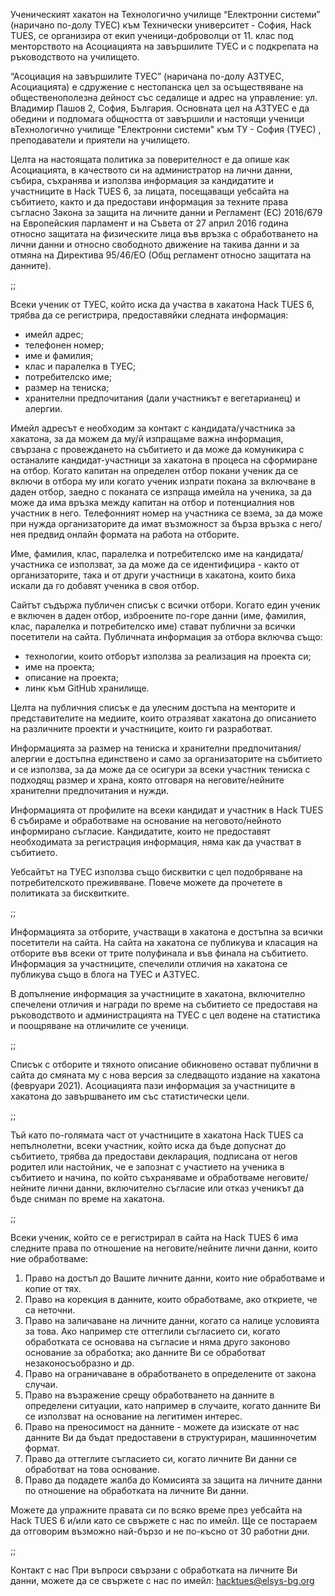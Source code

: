 Ученическият хакатон на Технологично училище “Електронни системи” (наричано по-долу ТУЕС) към Технически университет - София, Hack TUES, се организира от екип ученици-доброволци от 11. клас под менторството на Асоциацията на завършилите ТУЕС и с подкрепата на ръководството на училището.

“Асоциация на завършилите ТУЕС” (наричана по-долу АЗТУЕС, Асоциацията) е сдружение с нестопанска цел за осъществяване на общественополезна дейност със седалище и адрес на управление: ул. Владимир Пашов 2, София, България. Основната цел на АЗТУЕС е да обедини и подпомага общността от завършили и настоящи ученици вТехнологично училище "Електронни системи" към ТУ - София (ТУЕС) , преподаватели и приятели на училището.

Целта на настоящата политика за поверителност е да опише как Асоциацията, в качеството си на администратор на лични данни, събира, съхранява и използва информация за кандидатите и участниците в Hack TUES 6, за лицата, посещаващи уебсайта на събитието, както и да предостави информация за техните права съгласно Закона за защита на личните данни и Регламент (ЕС) 2016/679 на Европейския парламент и на Съвета от 27 април 2016 година относно защитата на физическите лица във връзка с обработването на лични данни и относно свободното движение на такива данни и за отмяна на Директива 95/46/EО (Общ регламент относно защитата на данните).

;;

Всеки ученик от ТУЕС, който иска да участва в хакатона Hack TUES 6, трябва да се регистрира, предоставяйки следната информация:

* имейл адрес;
* телефонен номер;
* име и фамилия;
* клас и паралелка в ТУЕС;
* потребителско име;
* размер на тениска;
* хранителни предпочитания (дали участникът е вегетарианец) и алергии.

Имейл адресът е необходим за контакт с кандидата/участника за хакатона, за да можем да му/й изпращаме важна информация, свързана с провеждането на събитието и да може да комуникира с останалите кандидат-участници за хакатона в процеса на сформиране на отбор. Когато капитан на определен отбор покани ученик да се включи в отбора му или когато ученик изпрати покана за включване в даден отбор, заедно с поканата се изпраща имейла на ученика, за да може да има връзка между капитан на отбор и потенциалния нов участник в него. Телефонният номер на участника се взема, за да може при нужда организаторите да имат възможност за бърза връзка с него/нея предвид онлайн формата на работа на отборите.

Име, фамилия, клас, паралелка и потребителско име на кандидата/участника се използват, за да може да се идентифицира - както от организаторите, така и от други участници в хакатона, които биха искали да го добавят ученика в своя отбор.

Сайтът съдържа публичен списък с всички отбори. Когато един ученик е включен в даден отбор, изброените по-горе данни (име, фамилия, клас, паралелка и потребителско име) стават публични за всички посетители на сайта. Публичната информация за отбора включва също:

* технологии, които отборът използва за реализация на проекта си;
* име на проекта;
* описание на проекта;
* линк към GitHub хранилище.

Целта на публичния списък е да улесним достъпа на менторите и представителите на медиите, които отразяват хакатона до описанието на различните проекти и участниците, които ги разработват.

Информацията за размер на тениска и хранителни предпочитания/алергии е достъпна единствено и само за организаторите на събитието и се използва, за да може да се осигури за всеки участник тениска с подходящ размер и храна, която отговаря на неговите/нейните хранителни предпочитания и нужди.

Информацията от профилите на всеки кандидат и участник в Hack TUES 6 събираме и обработваме на основание на неговото/нейното информирано съгласие. Кандидатите, които не предоставят необходимата за регистрация информация, няма как да участват в събитието.

Уебсайтът на ТУЕС използва също бисквитки с цел подобряване на потребителското преживяване. Повече можете да прочетете в политиката за бисквитките.

;;


Информацията за отборите, участващи в хакатона е достъпна за всички посетители на сайта. На сайта на хакатона се публикува и класация на отборите във всеки от трите полуфинала и във финала на събитието. Информация за участниците, спечелили отличия на хакатона се публикува също в блога на ТУЕС и АЗТУЕС.

В допълнение информация за участниците в хакатона, включително спечелени отличия и награди по време на събитието се предоставя на ръководството и администрацията на ТУЕС с цел водене на статистика и поощряване на отличилите се ученици.

;;


Списък с отборите и тяхното описание обикновено остават публични в сайта до смяната му с нова версия за следващото издание на хакатона (февруари 2021). Асоциацията пази информация за участниците в хакатона до завършването им със статистически цели.

;;

Тъй като по-голямата част от участниците в хакатона Hack TUES са непълнолетни, всеки участник, който иска да бъде допуснат до събитието, трябва да предостави декларация, подписана от негов родител или настойник, че е запознат с участието на ученика в събитието и начина, по който съхраняваме и обработваме неговите/нейните лични данни, включително съгласие или отказ ученикът да бъде сниман по време на хакатона.

;;

Всеки ученик, който се е регистрирал в сайта на Hack TUES 6 има следните права по отношение на неговите/нейните лични данни, които ние обработваме:

1. Право на достъп до Вашите личните данни, които ние обработваме и копие от тях.
2. Право на корекция в данните, които обработваме, ако откриете, че са неточни.
3. Право на заличаване на личните данни, когато са налице условията за това. Ако например сте оттеглили съгласието си, когато обработката се основава на съгласие и няма друго законово основание за обработка; ако данните Ви се обработват незаконосъобразно и др.
4. Право на ограничаване в обработването в определените от закона случаи.
5. Право на възражение срещу обработването на данните в определени ситуации, като например в случаите, когато данните Ви се използват на основание на легитимен интерес.
6. Право на преносимост на данните - можете да изискате от нас данните Ви да бъдат предоставени в структуриран, машинночетим формат.
7. Право да оттеглите съгласието си, когато личните Ви данни се обработват на това основание.
8. Право да подадете жалба до Комисията за защита на личните данни по отношение на обработката на личните Ви данни.

Можете да упражните правата си по всяко време през уебсайта на Hack TUES 6 и/или като се свържете с нас по имейл. Ще се постараем да отговорим възможно най-бързо и не по-късно от 30 работни дни.

;;

Контакт с нас
При въпроси свързани с обработката на личните Ви данни, можете да се свържете с нас по имейл: hacktues@elsys-bg.org